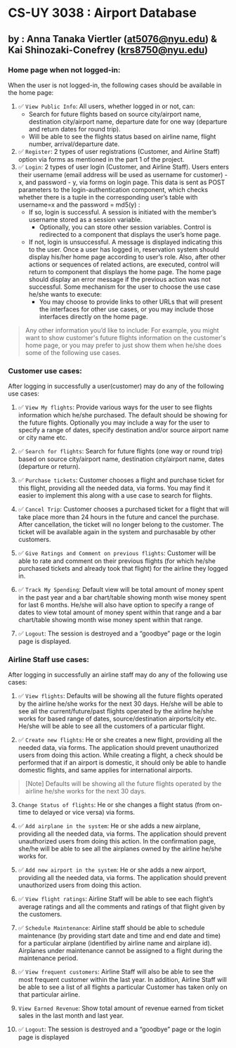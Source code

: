 # CS-UY 3038 : Airport Database
## by : Anna Tanaka Viertler (at5076@nyu.edu) & Kai Shinozaki-Conefrey (krs8750@nyu.edu)

### Home page when not logged-in:
When the user is not logged-in, the following cases should be available in the home page:
1. ✅ `View Public Info`: All users, whether logged in or not, can:
    - Search for future flights based on source city/airport name, destination city/airport name,
departure date for one way (departure and return dates for round trip).
    - Will be able to see the flights status based on airline name, flight number, arrival/departure
date.
2.  ✅ `Register`: 2 types of user registrations (Customer, and Airline Staff) option via forms as mentioned in
the part 1 of the project.
3. ✅ `Login`: 2 types of user login (Customer, and Airline Staff). Users enters their username (email address
will be used as username for customer) - x, and password - y, via forms on login page. This data is sent
as POST parameters to the login-authentication component, which checks whether there is a tuple in
the corresponding user’s table with username=x and the password = md5(y) :
    - If so, login is successful. A session is initiated with the member’s username stored as a
session variable. 
        - Optionally, you can store other session variables. Control is redirected to a
component that displays the user’s home page.
    - If not, login is unsuccessful. A message is displayed indicating this to the user.
Once a user has logged in, reservation system should display his/her home page according to user’s
role. Also, after other actions or sequences of related actions, are executed, control will return to
component that displays the home page. The home page should display an error message if the previous
action was not successful.
Some mechanism for the user to choose the use case he/she wants to execute:
        - You may choose to provide links to other URLs that will present the interfaces for other use cases, or
you may include those interfaces directly on the home page.

> Any other information you’d like to include:
For example, you might want to show customer's future flights information on the customer's home
page, or you may prefer to just show them when he/she does some of the following use cases.

### Customer use cases:
After logging in successfully a user(customer) may do any of the following use cases:

1. ✅ `View My flights`: Provide various ways for the user to see flights information which he/she purchased.
The default should be showing for the future flights. Optionally you may include a way for the user to
specify a range of dates, specify destination and/or source airport name or city name etc.

2. ✅ `Search for flights`: Search for future flights (one way or round trip) based on source city/airport name,
destination city/airport name, dates (departure or return).

3. ✅ `Purchase tickets`: Customer chooses a flight and purchase ticket for this flight, providing all the
needed data, via forms. You may find it easier to implement this along with a use case to search for
flights.

4. ✅ `Cancel Trip`: Customer chooses a purchased ticket for a flight that will take place more than 24 hours
in the future and cancel the purchase. After cancellation, the ticket will no longer belong to the
customer. The ticket will be available again in the system and purchasable by other customers.

5. ✅ `Give Ratings and Comment on previous flights`: Customer will be able to rate and comment on their
previous flights (for which he/she purchased tickets and already took that flight) for the airline they
logged in.

6. ✅ `Track My Spending`: Default view will be total amount of money spent in the past year and a bar
chart/table showing month wise money spent for last 6 months. He/she will also have option to specify
a range of dates to view total amount of money spent within that range and a bar chart/table showing
month wise money spent within that range.

7. ✅ `Logout`: The session is destroyed and a “goodbye” page or the login page is displayed.

### Airline Staff use cases:
After logging in successfully an airline staff may do any of the following use cases:

1. ✅ `View flights`: Defaults will be showing all the future flights operated by the airline he/she works for
the next 30 days. He/she will be able to see all the current/future/past flights operated by the airline
he/she works for based range of dates, source/destination airports/city etc. He/she will be able to see
all the customers of a particular flight.

2. ✅ `Create new flights`: He or she creates a new flight, providing all the needed data, via forms. The
application should prevent unauthorized users from doing this action. While creating a flight, a check
should be performed that if an airport is domestic, it should only be able to handle domestic flights, and
same applies for international airports. 

> [Note]
> Defaults will be showing all the future flights operated by the airline he/she works for the next 30 days.

3. `Change Status of flights`: He or she changes a flight status (from on-time to delayed or vice versa) via
forms.

4. ✅ `Add airplane in the system`: He or she adds a new airplane, providing all the needed data, via forms.
The application should prevent unauthorized users from doing this action. In the confirmation page,
she/he will be able to see all the airplanes owned by the airline he/she works for.

5. ✅ `Add new airport in the system`: He or she adds a new airport, providing all the needed data, via
forms. The application should prevent unauthorized users from doing this action.

6. ✅ `View flight ratings`: Airline Staff will be able to see each flight’s average ratings and all the comments
and ratings of that flight given by the customers.

7. ✅ `Schedule Maintenance`: Airline staff should be able to schedule maintenance (by providing start date
and time and end date and time) for a particular airplane (identified by airline name and airplane id).
Airplanes under maintenance cannot be assigned to a flight during the maintenance period.

8. ✅ `View frequent customers`: Airline Staff will also be able to see the most frequent customer within
the last year. In addition, Airline Staff will be able to see a list of all flights a particular Customer has
taken only on that particular airline.

9. `View Earned Revenue`: Show total amount of revenue earned from ticket sales in the last month and
last year.

10. ✅ `Logout`: The session is destroyed and a “goodbye” page or the login page is displayed